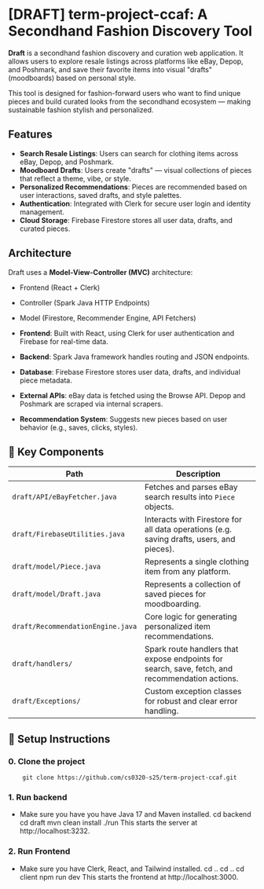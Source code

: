 # [DRAFT] term-project-ccaf: A Secondhand Fashion Discovery Tool

**Draft** is a secondhand fashion discovery and curation web application. It allows users to explore resale listings across platforms like eBay, Depop, and Poshmark, and save their favorite items into visual "drafts" (moodboards) based on personal style.

This tool is designed for fashion-forward users who want to find unique pieces and build curated looks from the secondhand ecosystem — making sustainable fashion stylish and personalized.


## Features

- **Search Resale Listings**: Users can search for clothing items across eBay, Depop, and Poshmark.
- **Moodboard Drafts**: Users create "drafts" — visual collections of pieces that reflect a theme, vibe, or style.
- **Personalized Recommendations**: Pieces are recommended based on user interactions, saved drafts, and style palettes.
- **Authentication**: Integrated with Clerk for secure user login and identity management.
- **Cloud Storage**: Firebase Firestore stores all user data, drafts, and curated pieces.


## Architecture

Draft uses a **Model-View-Controller (MVC)** architecture:

- Frontend (React + Clerk)
- Controller (Spark Java HTTP Endpoints)
- Model (Firestore, Recommender Engine, API Fetchers)


- **Frontend**: Built with React, using Clerk for user authentication and Firebase for real-time data.
- **Backend**: Spark Java framework handles routing and JSON endpoints.
- **Database**: Firebase Firestore stores user data, drafts, and individual piece metadata.
- **External APIs**: eBay data is fetched using the Browse API. Depop and Poshmark are scraped via internal scrapers.
- **Recommendation System**: Suggests new pieces based on user behavior (e.g., saves, clicks, styles).


## 📂 Key Components

| Path | Description |
|------|-------------|
| `draft/API/eBayFetcher.java` | Fetches and parses eBay search results into `Piece` objects. |
| `draft/FirebaseUtilities.java` | Interacts with Firestore for all data operations (e.g. saving drafts, users, and pieces). |
| `draft/model/Piece.java` | Represents a single clothing item from any platform. |
| `draft/model/Draft.java` | Represents a collection of saved pieces for moodboarding. |
| `draft/RecommendationEngine.java` | Core logic for generating personalized item recommendations. |
| `draft/handlers/` | Spark route handlers that expose endpoints for search, save, fetch, and recommendation actions. |
| `draft/Exceptions/` | Custom exception classes for robust and clear error handling. |


## 🔧 Setup Instructions

### 0. Clone the project
        git clone https://github.com/cs0320-s25/term-project-ccaf.git

### 1. Run backend 
- Make sure you have you have Java 17 and Maven installed.
        cd backend
        cd draft
        mvn clean install
        ./run
This starts the server at http://localhost:3232.

### 2. Run Frontend 
- Make sure you have Clerk, React, and Tailwind installed.
        cd ..
        cd ..
        cd client
        npm run dev
This starts the frontend at http://localhost:3000.
